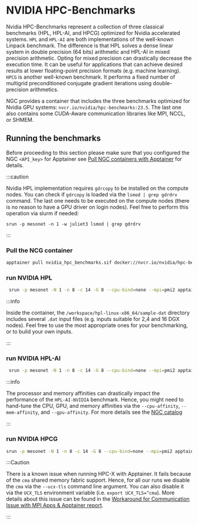 # NVIDIA HPC-Benchmarks
Nvidia HPC-Benchmarks represent a collection of three classical benchmarks (HPL, HPL-AI, and HPCG) optimized for Nvidia accelerated systems. `HPL` and `HPL-AI` are both implementations of the well-known Linpack benchmark. The difference is that HPL solves a dense linear system in double precision (64 bits) arithmetic and HPL-AI in mixed precision arithmetic. Opting for mixed precision can drastically decrease the execution time. It can be useful for applications that can achieve desired results at lower floating-point precision formats (e.g. machine learning). `HPCG` is another well-known benchmark. It performs a fixed number of multigrid preconditioned conjugate gradient iterations using double-precision arithmetics.

NGC provides a container that includes the three benchmarks optimized for Nvidia GPU systems: `nvcr.io/nvidia/hpc-benchmarks:23.5`. The last one also contains some CUDA-Aware communication libraries like MPI, NCCL, or SHMEM.

## Running the benchmarks
Before proceeding to this section please make sure that you configured the NGC `<API_key>` for Apptainer see [Pull NGC containers with Apptainer](../Apptainer/Building_NGC_Containers.md) for details.

:::caution

Nvidia HPL implementation requires `gdrcopy` to be installed on the compute nodes. You can check if `gdrcopy` is loaded via the `lsmod | grep gdrdrv` command. The last one needs to be executed on the compute nodes (there is no reason to have a GPU driver on login nodes). Feel free to perform this operation via slurm if needed: 

`srun -p mesonet -n 1 -w juliet3 lsmod | grep gdrdrv`

:::

### Pull the NCG container
```sh
apptainer pull nvidia_hpc_benchmarks.sif docker://nvcr.io/nvidia/hpc-benchmarks:23.5
```

### run NVIDIA HPL
```sh
 srun -p mesonet -N 1 -n 8 -c 14 -G 8 --cpu-bind=none --mpi=pmi2 apptainer exec --nv nvidia_hpc_benchmarks.sif /workspace/hpl.sh --dat /workspace/hpl-linux-x86_64/sample-dat/HPL-dgx-1N.dat --ucx-tls ^cma
```

:::info

Inside the container, the `/workspace/hpl-linux-x86_64/sample-dat` directory includes several `.dat` input files (e.g. inputs suitable for 2,4 and 16 DGX nodes). Feel free to use the most appropriate ones for your benchmarking, or to build your own inputs. 

:::

### run NVIDIA HPL-AI
```sh
 srun -p mesonet -N 1 -n 8 -c 14 -G 8 --cpu-bind=none --mpi=pmi2 apptainer exec --nv nvidia_hpc_benchmarks.sif /workspace/hpl.sh --xhpl-ai --gpu-affinity 2:3:0:1:6:7:4:5 --mem-affinity 2:3:0:1:6:7:4:5 --dat /workspace/hpl-ai-linux-x86_64/sample-dat/HPL-dgx-1N.dat --ucx-tls ^cma
```

:::info

The processor and memory affinities can drastically impact the performance of the `HPL-AI-NVIDIA` benchmark. Hence, you might need to hand-tune the CPU, GPU, and memory affinities via the `--cpu-affinity`, `--mem-affinity`, and `--gpu-affinity`. For more details see the [NGC catalog](https://catalog.ngc.nvidia.com/orgs/nvidia/containers/hpc-benchmarks)

:::

### run NVIDIA HPCG
```sh
srun -p mesonet -N 1 -n 8 -c 14 -G 8 --cpu-bind=none --mpi=pmi2 apptainer exec --nv nvidia_hpc_benchmarks.sif /workspace/hpcg.sh --nx 256 --ny 256 --nz 256 --rt 2 --ucx-tls ^cma
```

:::Caution

There is a known issue when running HPC-X with Apptainer. It fails because of the `cma` shared memory fabric support. Hence, for all our runs we disable the `cma` via the `--ucx-tls` command line argument. You can also disable it via the `UCX_TLS` environment variable (i.e. `export UCX_TLS=^cma`). More details about this issue can be found in the [Workaround for Communication Issue with MPI Apps & Apptainer report](https://ciq.com/blog/workaround-for-communication-issue-with-mpi-apps-apptainer-without-setuid/).

:::
